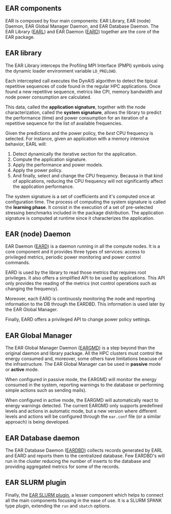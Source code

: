 EAR components
---------------------------
EAR is composed by four main components: EAR Library, EAR (node) Daemon, EAR Global Manager Daemon, and EAR Database Daemon. The EAR Library ([EARL](./library/README.md)) and EAR Daemon ([EARD](./daemon/README.md)) together are the core of the EAR package.

## EAR library 

The EAR Library interceps the Profiling MPI Interface (PMPI) symbols using the dynamic loader environment variable `LD_PRELOAD`.

Each intercepted call executes the DynAIS algorithm to detect the tipical repetitive sequences of code found in the regular HPC applications. Once found a new repetitive sequence, metrics like CPI, memory bandwidth and node power consumption are calculated.

This data, called the **application signature**, together with the node characterization, called the **system signature**,  allows the library to predict the performance (time) and power consumption
 for an iteration of a repetitive sequence for the list of available frequencies.

Given the predictions and the power policy, the *best* CPU frequency is selected. For instance, given an application with a memory intensive behavior, EARL will:
1) Detect dynamically the iterative section for the application.
2) Compute the application signature.
3) Apply the performance and power models.
4) Apply the power policy.
5) And finally, select and change the CPU frequency. Becausa in that kind of applications, reducing the CPU frequency will not significantly affect the application performance.

The system signature is a set of coefficients and it's computed once at configuration time. The process of computing the system signature is called the **learning phase**. It consist in the execution of a set of pre-selected stressing benchmarks included in the package distribution. The application signature is computed at runtime since it characterizes the application.

## EAR (node) Daemon

EAR Daemon ([EARD](./daemon/README.md)) is a daemon running in all the compute nodes. It is a core component and it provides three types of services: access to privileged metrics, periodic power monitoring and power control commands.

EARD is used by the library to read those metrics that requires root privileges. It also offers a simplified API to be used by applications. This API only provides the reading of the metrics (not control operations such as changing the frequency).

Moreover, each EARD is continuosly monitoring the node  and reporting information to the DB through the EARDBD. This information is used later by the EAR Global Manager.

Finally, EARD offers a privileged API to change power policy settings.

## EAR Global Manager

The EAR Global Manager Daemon ([EARGMD](./global_manager/README.md)) is a step beyond than the original daemon and library package. All the HPC clusters must control the energy consumed and, moreover, some others have limitations beacuse of the infrastructure. The EAR Global Manager can be used in **passive** mode or **active** mode.

When configured in passive mode, the EARGMD will monitor the energy consumed in the system, reporting warnings to the database or performing simple actions such as sending mails).

When configured in active mode, the EARGMD will automatically react to energy warnings detected. The current EARGMD only supports predefined levels and actions in automatic mode, but a new version where different levels and actions will be configured through the `ear.conf` file (or a similar approach) is being developed.

## EAR Database daemon

The EAR Database Daemon ([EARDBD](./database_cache/README.md)) collects records generated by EARL and EARD and reports them to the centralized database. Few EARDBD's will run in the cluster reducing the number of inserts to the database and providing aggregated metrics for some of the records.

## EAR SLURM plugin

Finally, the [EAR SLURM plugin](./slurm_plugin/README.md), a lesser component which helps to connect all the main components focusing in the ease of use. It is a SLURM SPANK type plugin, extending the `run` and `sbatch` options.